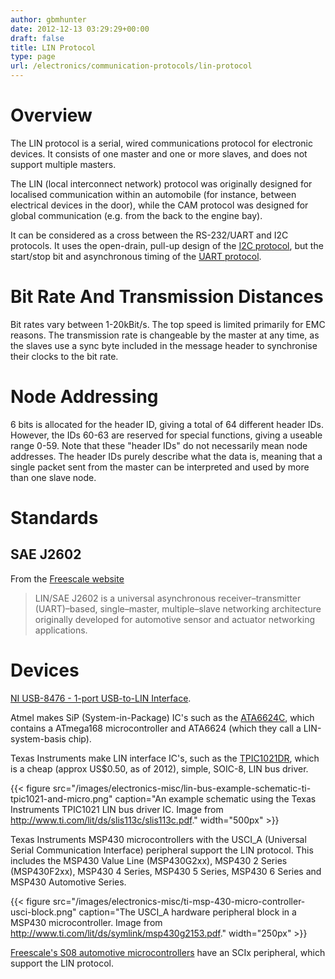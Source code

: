 ```yaml
---
author: gbmhunter
date: 2012-12-13 03:29:29+00:00
draft: false
title: LIN Protocol
type: page
url: /electronics/communication-protocols/lin-protocol
---
```


# Overview

The LIN protocol is a serial, wired communications protocol for electronic devices. It consists of one master and one or more slaves, and does not support multiple masters.

The LIN (local interconnect network) protocol was originally designed for localised communication within an automobile (for instance, between electrical devices in the door), while the CAM protocol was designed for global communication (e.g. from the back to the engine bay).

It can be considered as a cross between the RS-232/UART and I2C protocols. It uses the open-drain, pull-up design of the [I2C protocol](/electronics/circuit-design/i2c-communication), but the start/stop bit and asynchronous timing of the [UART protocol](/electronics/circuit-design/uart).

# Bit Rate And Transmission Distances

Bit rates vary between 1-20kBit/s. The top speed is limited primarily for EMC reasons. The transmission rate is changeable by the master at any time, as the slaves use a sync byte included in the message header to synchronise their clocks to the bit rate.

# Node Addressing

6 bits is allocated for the header ID, giving a total of 64 different header IDs. However, the IDs 60-63 are reserved for special functions, giving a useable range 0-59. Note that these "header IDs" do not necessarily mean node addresses. The header IDs purely describe what the data is, meaning that a single packet sent from the master can be interpreted and used by more than one slave node.

# Standards

## SAE J2602

From the [Freescale website](http://www.freescale.com/webapp/sps/site/overview.jsp?code=IFATOLIN)

<blockquote>LIN/SAE J2602 is a universal asynchronous receiver–transmitter (UART)–based, single–master, multiple–slave networking architecture originally developed for automotive sensor and actuator networking applications.</blockquote>

# Devices

[NI USB-8476 - 1-port USB-to-LIN Interface](http://sine.ni.com/nips/cds/view/p/lang/en/nid/203388).

Atmel makes SiP (System-in-Package) IC's such as the [ATA6624C](http://www.atmel.com/devices/ATA6612C.aspx), which contains a ATmega168 microcontroller and ATA6624 (which they call a LIN-system-basis chip).

Texas Instruments make LIN interface IC's, such as the [TPIC1021DR](http://www.ti.com/product/TPIC1021), which is a cheap (approx US$0.50, as of 2012), simple, SOIC-8, LIN bus driver.

{{< figure src="/images/electronics-misc/lin-bus-example-schematic-ti-tpic1021-and-micro.png" caption="An example schematic using the Texas Instruments TPIC1021 LIN bus driver IC. Image from http://www.ti.com/lit/ds/slis113c/slis113c.pdf."  width="500px" >}}

Texas Instruments MSP430 microcontrollers with the USCI_A (Universal Serial Communication Interface) peripheral support the LIN protocol. This includes the MSP430 Value Line (MSP430G2xx), MSP430 2 Series (MSP430F2xx), MSP430 4 Series, MSP430 5 Series, MSP430 6 Series and MSP430 Automotive Series.

{{< figure src="/images/electronics-misc/ti-msp-430-micro-controller-usci-block.png" caption="The USCI_A hardware peripheral block in a MSP430 microcontroller. Image from http://www.ti.com/lit/ds/symlink/msp430g2153.pdf."  width="250px" >}}

[Freescale's S08 automotive microcontrollers](http://www.freescale.com/webapp/sps/site/overview.jsp?code=8BITAUTO) have an SCIx peripheral, which support the LIN protocol.
